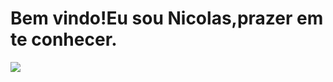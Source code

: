 <h1>Bem vindo!Eu sou Nicolas,prazer em te conhecer.</h1>
<img src="https://github-readme-stats.vercel.app/api?username=NicolasOliveiraDS&include_all_commits=false&theme=dracula&show_icons=false"/>
